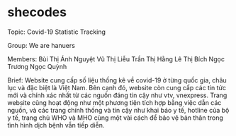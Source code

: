 # shecodes
Topic: Covid-19 Statistic Tracking

Group: We are hanuers

Members: Bùi Thị Ánh Nguyệt
         Vũ Thị Liễu
         Trần Thị Hằng
         Lê Thị Bích Ngọc
         Trương Ngọc Quỳnh
         
Brief: Website cung cấp số liệu thống kê về covid-19 ở từng quốc gia, châu lục và đặc biệt là Việt Nam. 
       Bên cạnh đó, website còn cung cấp các tin tức mới và chính xác nhất từ các nguồn đáng tin cậy như vtv, vnexpress.
       Trang website cũng hoạt động như một phương tiện tích hợp bằng việc dẫn các nguồn, và các trang chính thống và tin
       cậy như khai báo y tế, hotline của bộ y tế, trang chủ WHO và MHO cùng một vài cách để bảo vệ bản thân trong tình hình 
       dịch bệnh vẫn tiếp diễn.
